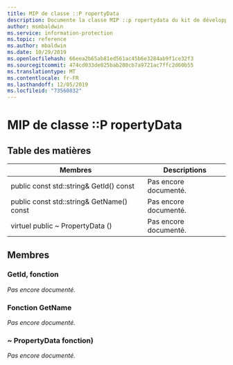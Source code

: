 ```yaml
---
title: MIP de classe ::P ropertyData
description: Documente la classe MIP ::p ropertydata du kit de développement logiciel (SDK) Microsoft Information Protection (MIP).
author: msmbaldwin
ms.service: information-protection
ms.topic: reference
ms.author: mbaldwin
ms.date: 10/29/2019
ms.openlocfilehash: 66eea2b65ab81ed561ac45b6e3284ab9f1ce32f3
ms.sourcegitcommit: 474cd033de025bab280cb7a9721ac7ffc2d60b55
ms.translationtype: MT
ms.contentlocale: fr-FR
ms.lasthandoff: 12/05/2019
ms.locfileid: "73560832"
---
```

# <a name="class-mippropertydata"></a>MIP de classe ::P ropertyData 
  
## <a name="summary"></a>Table des matières
 Membres                        | Descriptions                                
--------------------------------|---------------------------------------------
public const std::string& GetId() const  | Pas encore documenté.
public const std::string& GetName() const  | Pas encore documenté.
virtuel public ~ PropertyData ()  | Pas encore documenté.
  
## <a name="members"></a>Membres
  
### <a name="getid-function"></a>GetId, fonction
_Pas encore documenté._

  
### <a name="getname-function"></a>Fonction GetName
_Pas encore documenté._

  
### <a name="propertydata-function"></a>~ PropertyData fonction)
_Pas encore documenté._
